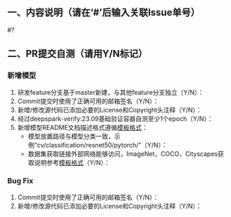 ## 一、内容说明（请在‘#’后输入关联Issue单号）
#?

## 二、PR提交自测（请用Y/N标记）
### 新增模型
1. 研发feature分支基于master新建，与其他feature分支独立（Y/N）：
2. Commit提交时使用了正确可用的邮箱签名（Y/N）：
3. 新增/修改源代码已添加必要的License和Copyright头注释（Y/N）：
4. 经过deepspark-verify:23.09基础验证容器自测至少1个epoch（Y/N）：
5. 新增模型README文档描述格式遵循[模板格式](https://gitee.com/deep-spark/deepsparkhub/raw/master/docs/MODEL_TEMPLATE.md)：
    - 模型放置路径与模型分类一致，示例“cv/classification/resnet50/pytorch/”（Y/N）：
    - 数据集获取链接外部网络能够访问，ImageNet，COCO，Cityscapes获取说明参考[模板格式](https://gitee.com/deep-spark/deepsparkhub/raw/master/docs/DATASET.md)（Y/N）：

### Bug Fix
1. Commit提交时使用了正确可用的邮箱签名（Y/N）：
2. 新增/修改源代码已添加必要的License和Copyright头注释（Y/N）：
